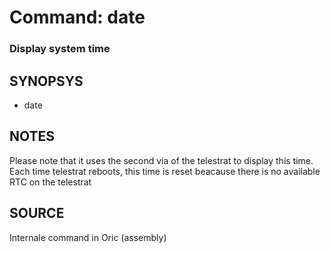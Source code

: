 # Command: date

### Display system time

## SYNOPSYS
+ date

## NOTES
Please note that it uses the second via of the telestrat to display this time.
Each time telestrat reboots, this time is reset beacause there is no available RTC on the telestrat

## SOURCE
Internale command in Oric (assembly)
